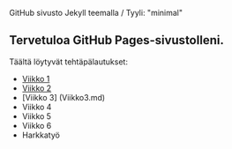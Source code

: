 GitHub sivusto Jekyll teemalla / Tyyli: "minimal"
## Tervetuloa GitHub Pages-sivustolleni.
Täältä löytyvät tehtäpälautukset:


- [Viikko 1](Viikko1.html) 
- [Viikko 2](Viikko2.md) 
- [Viikko 3] (Viikko3.md)
- Viikko 4
- Viikko 5
- Viikko 6
- Harkkatyö
